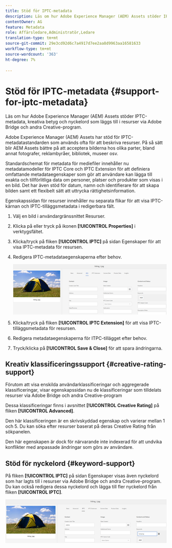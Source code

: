 ```yaml
---
title: Stöd för IPTC-metadata
description: Läs om hur Adobe Experience Manager (AEM) Assets stöder IPTC-metadata, kreativa betyg och nyckelord som läggs till i resurser via Adobe Bridge och andra Creative-program.
contentOwner: AG
feature: Metadata
role: Affärsledare,Administratör,Ledare
translation-type: tm+mt
source-git-commit: 29e3cd92d6c7a4917d7ee2aa8d9963aa16581633
workflow-type: tm+mt
source-wordcount: '363'
ht-degree: 7%

---
```



# Stöd för IPTC-metadata {#support-for-iptc-metadata}

Läs om hur Adobe Experience Manager (AEM) Assets stöder IPTC-metadata, kreativa betyg och nyckelord som läggs till i resurser via Adobe Bridge och andra Creative-program.

Adobe Experience Manager (AEM) Assets har stöd för IPTC-metadatastandarden som används ofta för att beskriva resurser. På så sätt blir AEM Assets bättre på att acceptera bilderna hos olika parter, bland annat fotografer, reklambyråer, bibliotek, museer osv.

Standardschemat för metadata för mediefiler innehåller nu metadatamodeller för IPTC Core och IPTC Extension för att definiera omfattande metadataegenskaper som gör att användare kan lägga till exakta och tillförlitliga data om personer, platser och produkter som visas i en bild. Det har även stöd för datum, namn och identifierare för att skapa bilden samt ett flexibelt sätt att uttrycka rättighetsinformation.

Egenskapssidan för resurser innehåller nu separata flikar för att visa IPTC-kärnan och IPTC-tilläggsmetadata i redigerbara fält.

1. Välj en bild i användargränssnittet Resurser.
1. Klicka på eller tryck på ikonen **[!UICONTROL Properties]** i verktygsfältet.
1. Klicka/tryck på fliken **[!UICONTROL IPTC]** på sidan Egenskaper för att visa IPTC-metadata för resursen.
1. Redigera IPTC-metadataegenskaperna efter behov.

   ![iptc_tab](assets/iptc_tab.png)

1. Klicka/tryck på fliken **[!UICONTROL IPTC Extension]** för att visa IPTC-tilläggsmetadata för resursen.
1. Redigera metadataegenskaperna för ITPC-tillägget efter behov.
1. Tryck/klicka på **[!UICONTROL Save & Close]** för att spara ändringarna.

## Kreativ klassificeringssupport {#creative-rating-support}

Förutom att visa enskilda användarklassificeringar och aggregerade klassificeringar, visar egenskapssidan nu de klassificeringar som tilldelats resurser via Adobe Bridge och andra Creative-program

Dessa klassificeringar finns i avsnittet **[!UICONTROL Creative Rating]** på fliken **[!UICONTROL Advanced]**.

Den här klassificeringen är en skrivskyddad egenskap och varierar mellan 1 och 5. Du kan söka efter resurser baserat på deras Creative Rating från sökpanelen.

Den här egenskapen är dock för närvarande inte indexerad för att undvika konflikter med anpassade ändringar som görs av användare.

## Stöd för nyckelord {#keyword-support}

På fliken **[!UICONTROL IPTC]** på sidan Egenskaper visas även nyckelord som har lagts till i resurser via Adobe Bridge och andra Creative-program. Du kan också redigera dessa nyckelord och lägga till fler nyckelord från fliken **[!UICONTROL IPTC]**.

![keywords](assets/keywords.png)

